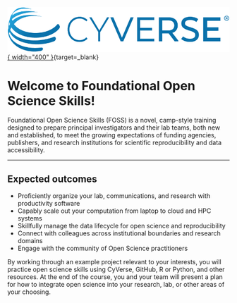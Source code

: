 [![!CyVerse Learning Center](assets/logos/cyverse_logo_2022.png "CyVerse Learning Center"){ width="400" }](https://learning.cyverse.org){target=_blank}


# Welcome to Foundational Open Science Skills!

Foundational Open Science Skills (FOSS) is a novel, camp-style training
designed to prepare principal investigators and their lab teams, both
new and established, to meet the growing expectations of funding
agencies, publishers, and research institutions for scientific
reproducibility and data accessibility.

------------------------------------------------------------------------

## Expected outcomes

-   Proficiently organize your lab, communications, and research with
    productivity software
-   Capably scale out your computation from laptop to cloud and HPC
    systems
-   Skillfully manage the data lifecycle for open science and
    reproducibility
-   Connect with colleagues across institutional boundaries and research
    domains
-   Engage with the community of Open Science practitioners

By working through an example project relevant to your interests, you
will practice open science skills using CyVerse, GitHub, R or Python,
and other resources. At the end of the course, you and your team will
present a plan for how to integrate open science into your research,
lab, or other areas of your choosing.